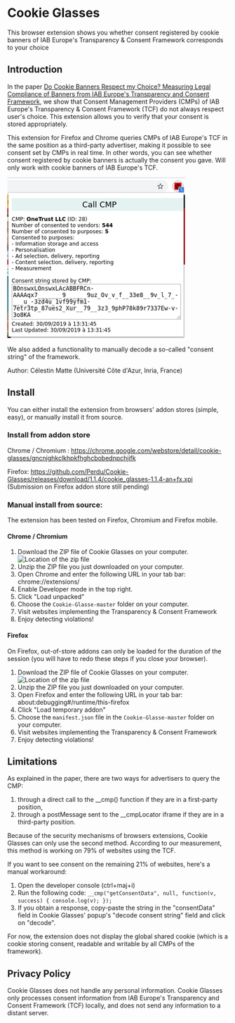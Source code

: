 # Cookie Glasses
This browser extension shows you whether consent registered by cookie banners of IAB Europe's Transparency &amp; Consent Framework corresponds to your choice

## Introduction

In the paper [Do Cookie Banners Respect my Choice? Measuring Legal Compliance of Banners from IAB Europe's Transparency and Consent Framework](https://arxiv.org/abs/1911.09964), we show that Consent Management Providers (CMPs) of IAB Europe's Transparency & Consent Framework (TCF) do not always respect user's choice. This extension allows you to verify that your consent is stored appropriately.

This extension for Firefox and Chrome queries CMPs of IAB Europe's TCF in the same position as a third-party advertiser, making it possible to see consent set by CMPs in real time.
In other words, you can see whether consent registered by cookie banners is actually the consent you gave.
Will only work with cookie banners of IAB Europe's TCF.

![User interface of the extension](extension_popup.png?raw=true "User interface")

We also added a functionality to manually decode a so-called "consent string" of the framework.

Author: Célestin Matte (Université Côte d'Azur, Inria, France)

## Install

You can either install the extension from browsers' addon stores (simple, easy), or manually install it from source.

### Install from addon store

Chrome / Chromium : https://chrome.google.com/webstore/detail/cookie-glasses/gncnjghkclkhpkfhghcbobednpchjifk

Firefox: https://github.com/Perdu/Cookie-Glasses/releases/download/1.1.4/cookie_glasses-1.1.4-an+fx.xpi
(Submission on Firefox addon store still pending)

### Manual install from source:

The extension has been tested on Firefox, Chromium and Firefox mobile.

#### Chrome / Chromium

1. Download the ZIP file of Cookie Glasses on your computer.
![Location of the zip file](https://camo.githubusercontent.com/71c8e3ec5ddbd2cac3b1d6469311f6bbf26c6465/68747470733a2f2f692e696d6775722e636f6d2f47784f6d6a46682e706e67)
2. Unzip the ZIP file you just downloaded on your computer.
3. Open Chrome and enter the following URL in your tab bar: chrome://extensions/
4. Enable Developer mode in the top right.
5. Click "Load unpacked"
6. Choose the `Cookie-Glasse-master` folder on your computer.
7. Visit websites implementing the Transparency & Consent Framework
8. Enjoy detecting violations!

#### Firefox

On Firefox, out-of-store addons can only be loaded for the duration of the session (you will have to redo these steps if you close your browser).

1. Download the ZIP file of Cookie Glasses on your computer.
![Location of the zip file](https://camo.githubusercontent.com/71c8e3ec5ddbd2cac3b1d6469311f6bbf26c6465/68747470733a2f2f692e696d6775722e636f6d2f47784f6d6a46682e706e67)
2. Unzip the ZIP file you just downloaded on your computer.
3. Open Firefox and enter the following URL in your tab bar: about:debugging#/runtime/this-firefox
4. Click "Load temporary addon"
5. Choose the `manifest.json` file in the `Cookie-Glasse-master` folder on your computer.
6. Visit websites implementing the Transparency & Consent Framework
7. Enjoy detecting violations!

## Limitations

As explained in the paper, there are two ways for advertisers to query the CMP:
1. through a direct call to the __cmp() function if they are in a first-party position,
2. through a postMessage sent to the __cmpLocator iframe if they are in a third-party position.

Because of the security mechanisms of browsers extensions, Cookie Glasses can only use the second method. According to our measurement, this method is working on 79% of websites using the TCF.

If you want to see consent on the remaining 21% of websites, here's a manual workaround:
1. Open the developer console (ctrl+maj+i)
2. Run the following code: `__cmp("getConsentData", null, function(v, success) { console.log(v); });`
3. If you obtain a response, copy-paste the string in the "consentData" field in Cookie Glasses' popup's "decode consent string" field and click on "decode".

For now, the extension does not display the global shared cookie (which is a cookie storing consent, readable and writable by all CMPs of the framework).

## Privacy Policy
Cookie Glasses does not handle any personal information.
Cookie Glasses only processes consent information from IAB Europe's Transparency and Consent Framework (TCF) locally, and does not send any information to a distant server.
